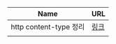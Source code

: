 | Name                        | URL                                     |
| --------------------------- | --------------------------------------- |
| http content-type 정리 | [링크](https://yunzema.tistory.com/186) |
|                             |                                         |
